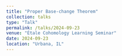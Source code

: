 ```yaml
---
title: "Proper Base-change Theorem"
collection: talks
type: "Talk"
permalink: /talks/2024-09-23
venue: "Étale Cohomology Learning Seminar"
date: 2024-09-23
location: "Urbana, IL"
---
```



